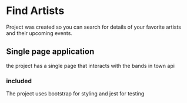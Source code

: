 # Find Artists

Project was created so you can search for details of your favorite artists and their upcoming events.

## Single page application

the project has a single page that interacts with the bands in town api

### included

The project uses bootstrap for styling and jest for testing
